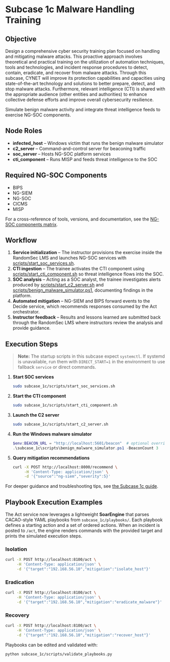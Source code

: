 # Subcase 1c Malware Handling Training

## Objective
Design a comprehensive cyber security training plan focused on handling and mitigating malware attacks. This proactive approach
involves theoretical and practical training on the utilization of automation techniques, tools and technologies, and incident response procedures to detect, contain, eradicate, and recover from malware attacks. Through this subcase, CYNET will improve its
protection capabilities and capacities using state-of-the-art technology and solutions to better prepare, detect, and stop malware attacks. Furthermore, relevant intelligence (CTI) is shared with the appropriate audience (other entities and authorities) to enhance collective defense efforts and improve overall cybersecurity resilience.

Simulate benign malware activity and integrate threat intelligence feeds to exercise NG-SOC components.

## Node Roles
- **infected_host** – Windows victim that runs the benign malware simulator
- **c2_server** – Command-and-control server for beaconing traffic
- **soc_server** – Hosts NG-SOC platform services
- **cti_component** – Runs MISP and feeds threat intelligence to the SOC

## Required NG-SOC Components
- BIPS
- NG-SIEM
- NG-SOC
- CICMS
- MISP

For a cross-reference of tools, versions, and documentation, see the [NG-SOC components matrix](../docs/ngsoc_components_matrix.md).

## Workflow
1. **Service initialization** – The instructor provisions the exercise inside the RandomSec LMS and launches NG-SOC services with [scripts/start_soc_services.sh](scripts/start_soc_services.sh).
2. **CTI ingestion** – The trainee activates the CTI component using [scripts/start_cti_component.sh](scripts/start_cti_component.sh) so threat intelligence flows into the SOC.
3. **SOC analysis** – Acting as a SOC analyst, the trainee investigates alerts produced by [scripts/start_c2_server.sh](scripts/start_c2_server.sh) and [scripts/benign_malware_simulator.ps1](scripts/benign_malware_simulator.ps1), documenting findings in the platform.
4. **Automated mitigation** – NG-SIEM and BIPS forward events to the Decide service, which recommends responses consumed by the Act orchestrator.
5. **Instructor feedback** – Results and lessons learned are submitted back through the RandomSec LMS where instructors review the analysis and provide guidance.

## Execution Steps
> **Note:** The startup scripts in this subcase expect `systemctl`. If systemd is unavailable, run them with `DIRECT_START=1` in the environment to use fallback `service` or direct commands.
1. **Start SOC services**
   ```bash
   sudo subcase_1c/scripts/start_soc_services.sh
   ```
2. **Start the CTI component**
   ```bash
   sudo subcase_1c/scripts/start_cti_component.sh
   ```
3. **Launch the C2 server**
   ```bash
   sudo subcase_1c/scripts/start_c2_server.sh
   ```
4. **Run the Windows malware simulator**
   ```powershell
   $env:BEACON_URL = "http://localhost:5601/beacon"  # optional override
   .\subcase_1c\scripts\benign_malware_simulator.ps1 -BeaconCount 3
   ```

5. **Query mitigation recommendations**
   ```bash
   curl -X POST http://localhost:8000/recommend \
        -H 'Content-Type: application/json' \
        -d '{"source":"ng-siem","severity":5}'
   ```

For deeper guidance and troubleshooting tips, see [the Subcase 1c guide](../docs/subcase_1c_guide.md).

## Playbook Execution Examples
The Act service now leverages a lightweight **SoarEngine** that parses CACAO-style YAML playbooks from `subcase_1c/playbooks/`. Each playbook defines a starting action and a set of ordered actions. When an incident is posted to `/act`, the engine renders commands with the provided target and prints the simulated execution steps.

### Isolation
```bash
curl -X POST http://localhost:8100/act \
     -H 'Content-Type: application/json' \
     -d '{"target":"192.168.56.10","mitigation":"isolate_host"}'
```

### Eradication
```bash
curl -X POST http://localhost:8100/act \
     -H 'Content-Type: application/json' \
     -d '{"target":"192.168.56.10","mitigation":"eradicate_malware"}'
```

### Recovery
```bash
curl -X POST http://localhost:8100/act \
     -H 'Content-Type: application/json' \
     -d '{"target":"192.168.56.10","mitigation":"recover_host"}'
```

Playbooks can be edited and validated with:

```bash
python subcase_1c/scripts/validate_playbooks.py
```
